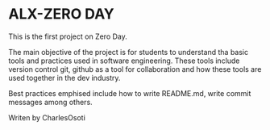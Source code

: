 # ALX-ZERO DAY

This is the first project on Zero Day. 

The main objective of the project is for students to understand tha basic tools and practices used in software engineering.
These tools include version control git, github as a tool for collaboration and how these tools are used together in the dev industry.

Best practices emphised include how to write README.md, write commit messages among others.


Writen by CharlesOsoti